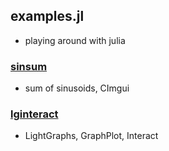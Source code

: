 ## examples.jl
* playing around with julia

### [sinsum](sinsum)
* sum of sinusoids, CImgui

### [lginteract](lginteract)
* LightGraphs, GraphPlot, Interact

